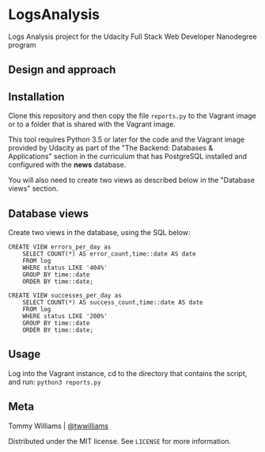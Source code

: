 # LogsAnalysis

Logs Analysis project for the Udacity Full Stack Web Developer
Nanodegree program

## Design and approach

## Installation

Clone this repository and then copy the file `reports.py` to the Vagrant
image or to a folder that is shared with the Vagrant image.

This tool requires Python 3.5 or later for the code and the Vagrant image
provided by Udacity as part of the "The Backend: Databases & Applications"
section in the curriculum that has PostgreSQL installed and configured
with the **news** database.

You will also need to create two views as described below in the
"Database views" section.

## Database views

Create two views in the database, using the SQL below:

```postgresql
CREATE VIEW errors_per_day as
    SELECT COUNT(*) AS error_count,time::date AS date
    FROM log
    WHERE status LIKE '404%'
    GROUP BY time::date
    ORDER BY time::date;

CREATE VIEW successes_per_day as
    SELECT COUNT(*) AS success_count,time::date AS date
    FROM log
    WHERE status LIKE '200%'
    GROUP BY time::date
    ORDER BY time::date;
```

## Usage

Log into the Vagrant instance, cd to the directory that contains the
script, and run: `python3 reports.py`

## Meta

Tommy Williams | [@twwilliams](https://twitter.com/twwilliams)

Distributed under the MIT license. See `LICENSE` for more information.
